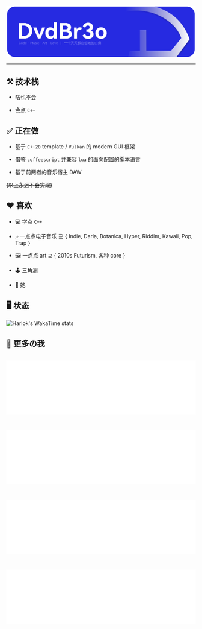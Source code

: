 ![](assets/svg/banner.svg)

---

## ⚒️ 技术栈

- 啥也不会

- 会点 `C++`

## ✅ 正在做

- 基于 `C++20` template / `Vulkan` 的 modern GUI 框架

- 借鉴 `coffeescript` 并兼容 `lua` 的面向配置的脚本语言

- 基于前两者的音乐宿主 DAW

~~(以上永远不会实现)~~

## ❤️ 喜欢

- 💻 学点 `C++`

- 🎶 一点点电子音乐 ⊇ \{ Indie, Daria, Botanica, Hyper, Riddim, Kawaii, Pop, Trap \}

- 🖼️ 一点点 art ⊇ \{ 2010s Futurism, 各种 core \} 

- 🕹️ 三角洲

- 💌 她

## 🖥️ 状态

![Harlok's WakaTime stats](https://github-readme-stats.vercel.app/api/wakatime?username=@DvdBr3o\&layout=compact)
  
## 🔗 更多の我

<div style="display: grid; gap: 10px; grid-template-columns: repeat(auto-fit, minmax(270px, 1fr));">

[![](partials/cardlinks/blog.svg)](https://blog.dvdbr3o.top/)

[![](partials/cardlinks/zhihu.svg)](https://www.zhihu.com/people/davidbro)

[![](partials/cardlinks/mastodon.svg)](https://mastodon.social/@dvdbr3o)

[![](partials/cardlinks/bilibili.svg)](https://space.bilibili.com/357237146)


</div>
